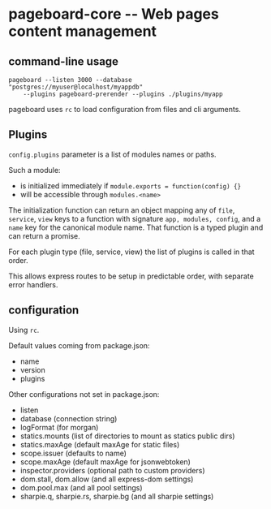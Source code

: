 pageboard-core -- Web pages content management
==============================================

command-line usage
------------------

```
pageboard --listen 3000 --database "postgres://myuser@localhost/myappdb"
	--plugins pageboard-prerender --plugins ./plugins/myapp
```

pageboard uses `rc` to load configuration from files and cli arguments.


Plugins
-------

`config.plugins` parameter is a list of modules names or paths.


Such a module:
- is initialized immediately if `module.exports = function(config) {}`
- will be accessible through `modules.<name>`

The initialization function can return an object mapping any of `file`,
`service`, `view` keys to a function with signature `app, modules, config`,
and a `name` key for the canonical module name.
That function is a typed plugin and can return a promise.

For each plugin type (file, service, view) the list of plugins is called
in that order.

This allows express routes to be setup in predictable order, with separate
error handlers.


configuration
-------------

Using `rc`.

Default values coming from package.json:
- name
- version
- plugins


Other configurations not set in package.json:
- listen
- database (connection string)
- logFormat (for morgan)
- statics.mounts (list of directories to mount as statics public dirs)
- statics.maxAge (default maxAge for static files)
- scope.issuer (defaults to name)
- scope.maxAge (default maxAge for jsonwebtoken)
- inspector.providers (optional path to custom providers)
- dom.stall, dom.allow (and all express-dom settings)
- dom.pool.max (and all pool settings)
- sharpie.q, sharpie.rs, sharpie.bg (and all sharpie settings)

